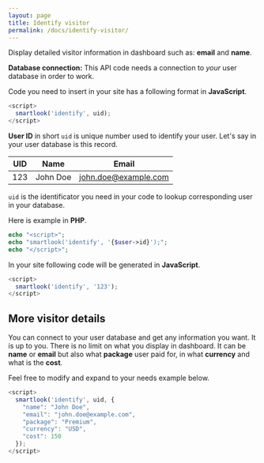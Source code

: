 ```yaml
---
layout: page
title: Identify visitor
permalink: /docs/identify-visitor/
---
```


Display detailed visitor information in dashboard such as: **email** and **name**.

<div class="alert alert-warning">
<strong>Database connection:</strong> This API code needs a connection to <em>your</em> user database in order to work.
</div>



Code you need to insert in your site has a following format in **JavaScript**.

```javascript
<script>
  smartlook('identify', uid);
</script>
```

**User ID** in short `uid` is unique number used to identify your user. Let's say in your user database is this record. 

| UID | Name | Email |
|---|---|---|
| 123 | John Doe | john.doe@example.com |

`uid` is the identificator you need in your code to lookup corresponding user in your database.

Here is example in **PHP**.

```php
echo "<script>";
echo "smartlook('identify', '{$user->id}');";
echo "</script>";
```

In your site following code will be generated in **JavaScript**.

```javascript
<script>
  smartlook('identify', '123');
</script>
```

## More visitor details

You can connect to your user database and get any information you want. It is up to you. There is no limit on what you display in dashboard. It can be **name** or **email** but also what **package** user paid for, in what **currency** and what is the **cost**.

Feel free to modify and expand to your needs example below.

```javascript
<script>
  smartlook('identify', uid, {
    "name": "John Doe",
    "email": "john.doe@example.com",
    "package": "Premium",
    "currency": "USD",
    "cost": 150
  });
</script>
```